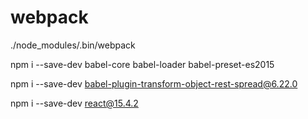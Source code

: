 # webpack

./node_modules/.bin/webpack

npm i --save-dev babel-core babel-loader babel-preset-es2015

npm i --save-dev babel-plugin-transform-object-rest-spread@6.22.0

npm i --save-dev react@15.4.2